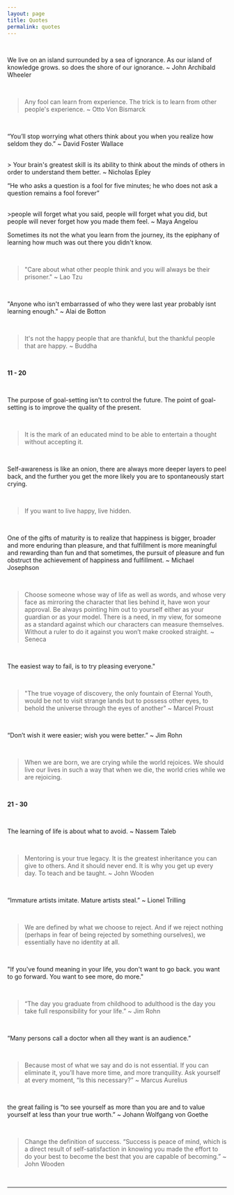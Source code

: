 ```yaml
---
layout: page
title: Quotes
permalink: quotes
---
```


<br>

<p class="message">
We live on an island surrounded by a sea of ignorance. As our island of knowledge grows. so does the shore of our ignorance.
~ John Archibald Wheeler
</p>
<br>

> Any fool can learn from experience. The trick is to learn from other people's experience. 
~ Otto Von Bismarck

<br>

<p class="message">
“You’ll stop worrying what others think about you when you realize how seldom they do.”
~ David Foster Wallace</p>

<br>
> Your brain's greatest skill is its ability to think about the minds of others in order to understand them better. 
~ Nicholas Epley

<br>

<p class="message">
“He who asks a question is a fool for five minutes; he who does not ask a question remains a fool forever”</p>

<br>
>people will forget what you said, people will forget what you did, but people will never forget how you made them feel.
~ Maya Angelou

<br>

<p class="message">
Sometimes its not the what you learn from the journey, its the epiphany of learning how much was out there you didn't know.
</p>

<br>

> "Care about what other people think and you will always be their prisoner."
~ Lao Tzu

<br>

<p class="message">
"Anyone who isn't embarrassed of who they were last year probably isnt learning enough."
~ Alai de Botton 
</p>

<br>

> It's not the happy people that are thankful, but the thankful people that are happy.
~ Buddha

<br>

<p class="center">  <strong>11 - 20</strong></p>
<br>

<p class="message">
The purpose of goal-setting isn't to control the future. The point of goal-setting is to improve the quality of the present. 
</p>

<br>

> It is the mark of an educated mind to be able to entertain a thought without accepting it. 

<br>

<p class="message">
Self-awareness is like an onion, there are always more deeper layers to peel back, and the further you get the more likely you are to spontaneously start crying.

</p>

<br>

> If you want to live happy, live hidden.    
<br>

<p class="message">
One of the gifts of maturity is to realize that happiness is bigger, broader and more enduring than pleasure, and that fulfillment is more meaningful and rewarding than fun and that sometimes, the pursuit of pleasure and fun obstruct the achievement of happiness and fulfillment.
~ Michael Josephson</p>

<br>

> Choose someone whose way of life as well as words, and whose very face as mirroring the character that lies behind it, have won your approval. Be always pointing him out to yourself either as your guardian or as your model. There is a need, in my view, for someone as a standard against which our characters can measure themselves. Without a ruler to do it against you won’t make crooked straight.
~ Seneca   

<br>

<p class="message">

The easiest way to fail, is to try pleasing everyone."
</p>

<br>

> "The true voyage of discovery, the only fountain of Eternal Youth, would be not to visit strange lands but to possess other eyes, to behold the universe through the eyes of another"
~ Marcel Proust   
<br>

<p class="message">

“Don’t wish it were easier; wish you were better.”
~ Jim Rohn
</p>

<br>

> When we are born, we are crying while the world rejoices. We should live our lives in such a way that when we die, the world cries while we are rejoicing.


<br>
<p class="center">  <strong>21 - 30</strong></p>


<br>

<p class="message">

The learning of life is about what to avoid.
~ Nassem Taleb
</p>

<br>

> Mentoring is your true legacy. It is the greatest inheritance you can give to others. And it should never end. It is why you get up every day. To teach and be taught.
~ John Wooden

<br>

<p class="message">

“Immature artists imitate. Mature artists steal.”
~ Lionel Trilling
</p>

<br>

> We are defined by what we choose to reject. And if we reject nothing (perhaps in fear of being rejected by something ourselves), we essentially have no identity at all.

<br>

<p class="message">

"If you've found meaning in your life, you don't want to go back. you want to go forward. You want to see more, do more."
</p>

<br>

> “The day you graduate from childhood to adulthood is the day you take full responsibility for your life.”
~ Jim Rohn

<br>

<p class="message">

 “Many persons call a doctor when all they want is an audience.”</p>

<br>

>Because most of what we say and do is not essential. If you can eliminate it, you’ll have more time, and more tranquility. Ask yourself at every moment, “Is this necessary?”
~ Marcus Aurelius

<br>

<p class="message">
the great failing is “to see yourself as more than you are and to value yourself at less than your true worth.”
 ~ Johann Wolfgang von Goethe
 </p>

<br>

> Change the definition of success. “Success is peace of mind, which is a direct result of self-satisfaction in knowing you made the effort to do your best to become the best that you are capable of becoming.”
~ John Wooden

<br>




<hr>